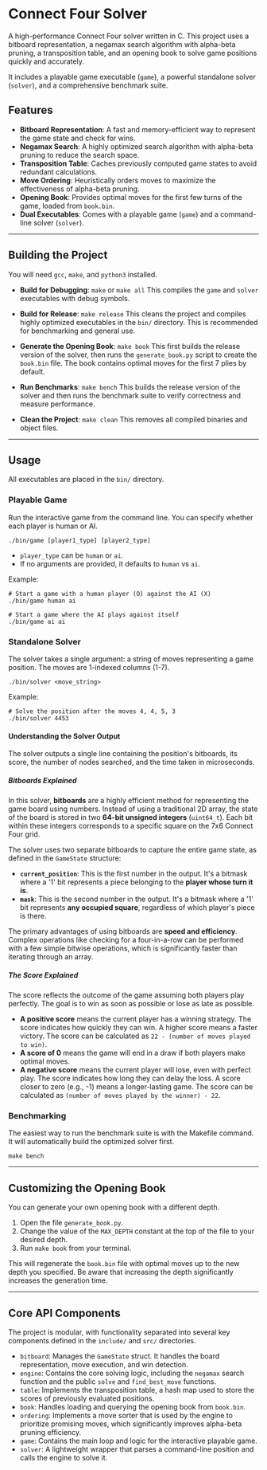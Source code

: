 # Connect Four Solver

A high-performance Connect Four solver written in C. This project uses a bitboard representation, a negamax search algorithm with alpha-beta pruning, a transposition table, and an opening book to solve game positions quickly and accurately.

It includes a playable game executable (`game`), a powerful standalone solver (`solver`), and a comprehensive benchmark suite.

## Features

-   **Bitboard Representation**: A fast and memory-efficient way to represent the game state and check for wins.
-   **Negamax Search**: A highly optimized search algorithm with alpha-beta pruning to reduce the search space.
-   **Transposition Table**: Caches previously computed game states to avoid redundant calculations.
-   **Move Ordering**: Heuristically orders moves to maximize the effectiveness of alpha-beta pruning.
-   **Opening Book**: Provides optimal moves for the first few turns of the game, loaded from `book.bin`.
-   **Dual Executables**: Comes with a playable game (`game`) and a command-line solver (`solver`).

---
## Building the Project

You will need `gcc`, `make`, and `python3` installed.

-   **Build for Debugging**:
    `make` or `make all`
    This compiles the `game` and `solver` executables with debug symbols.

-   **Build for Release**:
    `make release`
    This cleans the project and compiles highly optimized executables in the `bin/` directory. This is recommended for benchmarking and general use.

-   **Generate the Opening Book**:
    `make book`
    This first builds the release version of the solver, then runs the `generate_book.py` script to create the `book.bin` file. The book contains optimal moves for the first 7 plies by default.

-   **Run Benchmarks**:
    `make bench`
    This builds the release version of the solver and then runs the benchmark suite to verify correctness and measure performance.

-   **Clean the Project**:
    `make clean`
    This removes all compiled binaries and object files.

---
## Usage

All executables are placed in the `bin/` directory.

### Playable Game

Run the interactive game from the command line. You can specify whether each player is human or AI.

`./bin/game [player1_type] [player2_type]`

-   `player_type` can be `human` or `ai`.
-   If no arguments are provided, it defaults to `human` vs `ai`.

Example:
```
# Start a game with a human player (O) against the AI (X)
./bin/game human ai
```

```
# Start a game where the AI plays against itself
./bin/game ai ai
```

### Standalone Solver

The solver takes a single argument: a string of moves representing a game position. The moves are 1-indexed columns (1-7).

`./bin/solver <move_string>`

Example:
```
# Solve the position after the moves 4, 4, 5, 3
./bin/solver 4453
```

#### Understanding the Solver Output

The solver outputs a single line containing the position's bitboards, its score, the number of nodes searched, and the time taken in microseconds.

##### Bitboards Explained
In this solver, **bitboards** are a highly efficient method for representing the game board using numbers. Instead of using a traditional 2D array, the state of the board is stored in two **64-bit unsigned integers** (`uint64_t`). Each bit within these integers corresponds to a specific square on the 7x6 Connect Four grid.

The solver uses two separate bitboards to capture the entire game state, as defined in the `GameState` structure:

* **`current_position`**: This is the first number in the output. It's a bitmask where a '1' bit represents a piece belonging to the **player whose turn it is**.
* **`mask`**: This is the second number in the output. It's a bitmask where a '1' bit represents **any occupied square**, regardless of which player's piece is there.

The primary advantages of using bitboards are **speed and efficiency**. Complex operations like checking for a four-in-a-row can be performed with a few simple bitwise operations, which is significantly faster than iterating through an array.

##### The Score Explained
The score reflects the outcome of the game assuming both players play perfectly. The goal is to win as soon as possible or lose as late as possible.

* **A positive score** means the current player has a winning strategy. The score indicates how quickly they can win. A higher score means a faster victory. The score can be calculated as `22 - (number of moves played to win)`.
* **A score of 0** means the game will end in a draw if both players make optimal moves.
* **A negative score** means the current player will lose, even with perfect play. The score indicates how long they can delay the loss. A score closer to zero (e.g., -1) means a longer-lasting game. The score can be calculated as `(number of moves played by the winner) - 22`.

### Benchmarking

The easiest way to run the benchmark suite is with the Makefile command. It will automatically build the optimized solver first.

`make bench`

---
## Customizing the Opening Book

You can generate your own opening book with a different depth.

1.  Open the file `generate_book.py`.
2.  Change the value of the `MAX_DEPTH` constant at the top of the file to your desired depth.
3.  Run `make book` from your terminal.

This will regenerate the `book.bin` file with optimal moves up to the new depth you specified. Be aware that increasing the depth significantly increases the generation time.

---
## Core API Components

The project is modular, with functionality separated into several key components defined in the `include/` and `src/` directories.

-   `bitboard`: Manages the `GameState` struct. It handles the board representation, move execution, and win detection.
-   `engine`: Contains the core solving logic, including the `negamax` search function and the public `solve` and `find_best_move` functions.
-   `table`: Implements the transposition table, a hash map used to store the scores of previously evaluated positions.
-   `book`: Handles loading and querying the opening book from `book.bin`.
-   `ordering`: Implements a move sorter that is used by the engine to prioritize promising moves, which significantly improves alpha-beta pruning efficiency.
-   `game`: Contains the main loop and logic for the interactive playable game.
-   `solver`: A lightweight wrapper that parses a command-line position and calls the engine to solve it.
